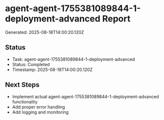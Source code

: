 # agent-agent-1755381089844-1-deployment-advanced Report

Generated: 2025-08-18T14:00:20.120Z

## Status
- Task: agent-agent-1755381089844-1-deployment-advanced
- Status: Completed
- Timestamp: 2025-08-18T14:00:20.120Z

## Next Steps
- Implement actual agent-agent-1755381089844-1-deployment-advanced functionality
- Add proper error handling
- Add logging and monitoring
